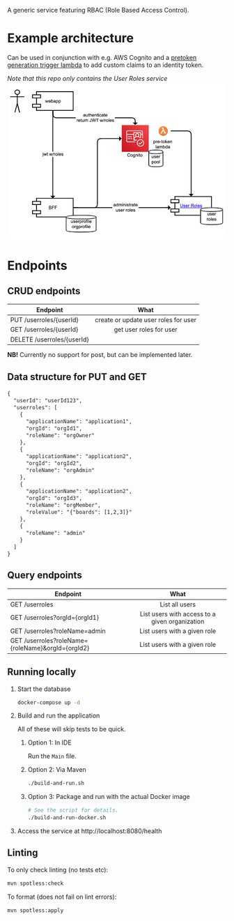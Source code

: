 A generic service featuring RBAC (Role Based Access Control). 

# Example architecture
Can be used in conjunction with e.g. AWS Cognito and a [pretoken generation trigger lambda](https://docs.aws.amazon.com/cognito/latest/developerguide/user-pool-lambda-pre-token-generation.html) to add custom claims to an identity token.

_Note that this repo only contains the User Roles service_
![img.png](architecture.png)

# Endpoints
## CRUD endpoints

| Endpoint                   |                 What                 |
|----------------------------|:------------------------------------:|
| PUT /userroles/{userId}    | create or update user roles for user |
| GET /userroles/{userId}    |       get user roles for user        |
| DELETE /userroles/{userId} |                                      |

**NB!** Currently no support for post, but can be implemented later.

## Data structure for PUT and GET

```
{
  "userId": "userId123",
  "userroles": [
    {
      "applicationName": "application1",
      "orgId": "orgId1",
      "roleName": "orgOwner"
    },
    {
      "applicationName": "application2",
      "orgId": "orgId2",
      "roleName": "orgAdmin"
    },
    {
      "applicationName": "application2",
      "orgId": "orgId3",
      "roleName": "orgMember",
      "roleValue": "{"boards": [1,2,3]}"
    },
    {
      "roleName": "admin"
    }
  ]
}
```

## Query endpoints

| Endpoint                                          |                      What                      |
|---------------------------------------------------|:----------------------------------------------:|
| GET /userroles                                    |                 List all users                 |
| GET /userroles?orgId={orgId1}                     | List users with access to a given organization |
| GET /userroles?roleName=admin                     |          List users with a given role          |
| GET /userroles?roleName={roleName}&orgId={orgId2} |          List users with a given role          |

## Running locally

1. Start the database

   ```bash
   docker-compose up -d
   ```

1. Build and run the application

   All of these will skip tests to be quick.

   1. Option 1: In IDE

      Run the `Main` file.

   1. Option 2: Via Maven

      ```bash
      ./build-and-run.sh
      ```

   1. Option 3: Package and run with the actual Docker image

      ```bash
      # See the script for details.
      ./build-and-run-docker.sh
      ```

1. Access the service at http://localhost:8080/health

## Linting

To only check linting (no tests etc):

```bash
mvn spotless:check
```

To format (does not fail on lint errors):

```bash
mvn spotless:apply
```
